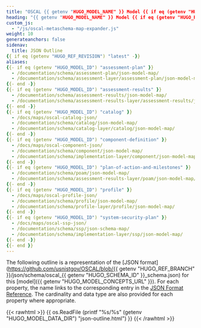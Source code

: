 ```yaml
---
title: "OSCAL {{ getenv "HUGO_MODEL_NAME" }} Model {{ if eq (getenv "HUGO_REF_VERSION") "develop" }}Development Snapshot{{ else }}v{{ getenv "HUGO_REF_VERSION" }}{{ end }} JSON Format Outline"
heading: "{{ getenv "HUGO_MODEL_NAME" }} Model {{ if eq (getenv "HUGO_REF_VERSION") "develop" }}Development Snapshot{{ else }}v{{ getenv "HUGO_REF_VERSION" }}{{ end }} JSON Format Outline"
custom_js:
  - "/js/oscal-metaschema-map-expander.js"
weight: 10
generateanchors: false
sidenav:
  title: JSON Outline
{{ if eq (getenv "HUGO_REF_REVISION") "latest" -}}
aliases:
{{- if eq (getenv "HUGO_MODEL_ID") "assessment-plan" }}
  - /documentation/schema/assessment-plan/json-model-map/
  - /documentation/schema/assessment-layer/assessment-plan/json-model-map/
{{- end -}}
{{- if eq (getenv "HUGO_MODEL_ID") "assessment-results" }}
  - /documentation/schema/assessment-results/json-model-map/
  - /documentation/schema/assessment-results-layer/assessment-results/json-model-map/
{{- end -}}
{{- if eq (getenv "HUGO_MODEL_ID") "catalog" }}
  - /docs/maps/oscal-catalog-json/
  - /documentation/schema/catalog/json-model-map/
  - /documentation/schema/catalog-layer/catalog/json-model-map/
{{- end -}}
{{- if eq (getenv "HUGO_MODEL_ID") "component-definition" }}
  - /docs/maps/oscal-component-json/
  - /documentation/schema/component/json-model-map/
  - /documentation/schema/implementation-layer/component/json-model-map/
{{- end -}}
{{- if eq (getenv "HUGO_MODEL_ID") "plan-of-action-and-milestones" }}
  - /documentation/schema/poam/json-model-map/
  - /documentation/schema/assessment-results-layer/poam/json-model-map/
{{- end -}}
{{- if eq (getenv "HUGO_MODEL_ID") "profile" }}
  - /docs/maps/oscal-profile-json/
  - /documentation/schema/profile/json-model-map/
  - /documentation/schema/profile-layer/profile/json-model-map/
{{- end -}}
{{- if eq (getenv "HUGO_MODEL_ID") "system-security-plan" }}
  - /docs/maps/oscal-ssp-json/
  - /documentation/schema/ssp/json-schema-map/
  - /documentation/schema/implementation-layer/ssp/json-model-map/
{{- end -}}
{{- end }}
---
```


The following outline is a representation of the [JSON format](https://github.com/usnistgov/OSCAL/blob/{{ getenv "HUGO_REF_BRANCH" }}/json/schema/oscal_{{ getenv "HUGO_SCHEMA_ID" }}_schema.json) for this [model]({{ getenv "HUGO_MODEL_CONCEPTS_URL" }}). For each property, the name links to the corresponding entry in the [JSON Format Reference](../json-reference/). The cardinality and data type are also provided for each property where appropriate.

{{< rawhtml >}}
{{ os.ReadFile (printf "%s/%s" (getenv "HUGO_MODEL_DATA_DIR") "json-outline.html") }}
{{< /rawhtml >}}